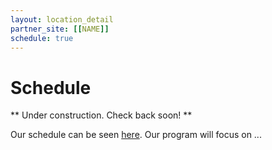 ```yaml
---
layout: location_detail
partner_site: [[NAME]]
schedule: true
---
```


# Schedule

** Under construction. Check back soon! **

Our schedule can be seen [here](https://www.google.com). Our program will focus on ...
